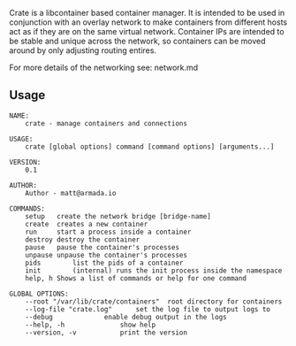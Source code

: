 Crate is a libcontainer based container manager.  It is intended to be used in conjunction with an overlay network to make containers from different hosts act as if they are on the same virtual network.  Container IPs are intended to be stable and unique across the network, so containers can be moved around by only adjusting routing entires.

For more details of the networking see: network.md

## Usage

    NAME:
        crate - manage containers and connections

    USAGE:
        crate [global options] command [command options] [arguments...]

    VERSION:
        0.1

    AUTHOR:
        Author - matt@armada.io

    COMMANDS:
        setup	create the network bridge [bridge-name]
        create	creates a new container
        run		start a process inside a container
        destroy	destroy the container
        pause	pause the container's processes
        unpause	unpause the container's processes
        pids		list the pids of a container
        init		(internal) runs the init process inside the namespace
        help, h	Shows a list of commands or help for one command

    GLOBAL OPTIONS:
        --root "/var/lib/crate/containers"	root directory for containers
        --log-file "crate.log"		set the log file to output logs to
        --debug				enable debug output in the logs
        --help, -h				show help
        --version, -v			print the version
